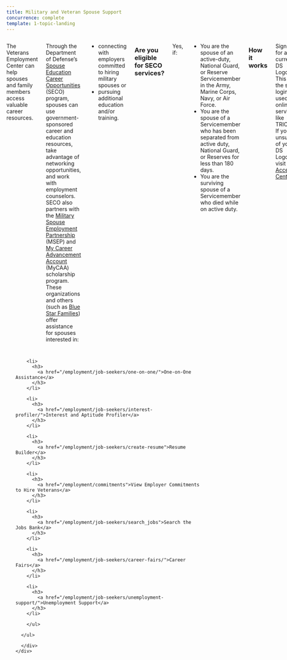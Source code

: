 ```yaml
---
title: Military and Veteran Spouse Support 
concurrence: complete
template: 1-topic-landing
---
```


<div class="main" role="main" markdown="0">

<div class="section one" markdown="0">
<div class="primary" markdown="0">
<div class="row" markdown="0">
<div class="small-12 columns" markdown="1">

The Veterans Employment Center can help spouses and family members access valuable career resources. 

Through the Department of Defense’s [Spouse Education Career Opportunities](https://myseco.militaryonesource.mil/Portal/) (SECO) program, spouses can use government-sponsored career and education resources, take advantage of networking opportunities, and work with employment counselors. SECO also partners with the [Military Spouse Employment Partnership](https://msepjobs.militaryonesource.mil/msep/) (MSEP) and [My Career Advancement Account](https://myseco.militaryonesource.mil/Portal/Media/Default/Collaterals_Catalog/Program_Overview/MyCAA-Helping-Spouses-Reach-Career-Goals.pdf) (MyCAA) scholarship program. These organizations and others (such as [Blue Star Families](https://www.bluestarfam.org/)) offer assistance for spouses interested in:

- connecting with employers committed to hiring military spouses or
- pursuing additional education and/or training.  

### Are you eligible for SECO services? 
Yes, if:

- You are the spouse of an active-duty, National Guard, or Reserve Servicemember in the Army, Marine Corps, Navy, or Air Force. 
- You are the spouse of a Servicemember who has been separated from active duty, National Guard, or Reserves for less than 180 days.
- You are the surviving spouse of a Servicemember who died while on active duty.

### How it works
Sign up for a current DS Logon ID. This is the same login used for online services like TRICARE. If you are unsure of your DS Logon, visit [My Access Center](https://myaccess.dmdc.osd.mil/identitymanagement/help.do?execution=e1s1).

- Request a logon account.  
- Register on the SECO site.

### Other programs
-	The [Military Spouse eMentor Program](https://ementorprogram.org/p/milspouse/about) links spouses to career-specific mentors. 
-	The [Military Spouse Fellowship Program](http://www.saveandinvest.org/military/military-spouse-fellowship-program) offers 50 spouses a year (at no cost to themselves) the opportunity to earn the Accredited Financial Counselor® certificate.

###### Start your own business 
If entrepreneurship interests you, learn about everything from start-up costs to business, accounting, and financial assistance with three programs: [SCORE](https://www.score.org/topics/veteran_guards_reservists ), the [Small Business Administration](https://www.sba.gov/content/veteran-service-disabled-veteran-owned)(SBA), and [Entrepreneurship Boot Camp](https://myseco.militaryonesource.mil/Portal/Content/View/2622). 

If you are a surviving spouse, the [Tragedy Assistance Program for Survivors](http://www.taps.org/) offers seminars, peer mentors, and other forms of support to help you complete your education or find a sustainable career. 

Spouses can attend Department of Labor Employment Workshops (DOLEW) online through the Transition Assistance Program (TAP) Virtual Curriculum on [Joint Knowledge Online](https://jkodirect.jten.mil), on the [Department of Labor website](https://www.dol.gov/vets/), or in person at some military installations. These workshops focus on building résumés and cover letters as well as developing networking and interviewing skills.


</div>
</div>
</div>


<div class="navigation">
  <div class="row">
    <div class="small-12 columns">
        <ul class="small-block-grid-1 medium-block-grid-3 cards small">

        <li>
          <h3>
            <a href="/employment/job-seekers/one-on-one/">One-on-One Assistance</a>
          </h3>
        </li>

        <li>
          <h3>
            <a href="/employment/job-seekers/interest-profiler/">Interest and Aptitude Profiler</a>
          </h3>
        </li>

        <li>
          <h3>
            <a href="/employment/job-seekers/create-resume">Resume Builder</a>
          </h3>
        </li>

        <li>
          <h3>
            <a href="/employment/commitments">View Employer Commitments to Hire Veterans</a>
          </h3>
        </li>

        <li>
          <h3>
            <a href="/employment/job-seekers/search_jobs">Search the Jobs Bank</a>
          </h3>
        </li>

        <li>
          <h3>
            <a href="/employment/job-seekers/career-fairs/">Career Fairs</a>
          </h3>
        </li>

        <li>
          <h3>
            <a href="/employment/job-seekers/unemployment-support/">Unemployment Support</a>
          </h3>
        </li>  

        </ul>

      </ul>

      </div>
    </div>  
  </div>
</div>
